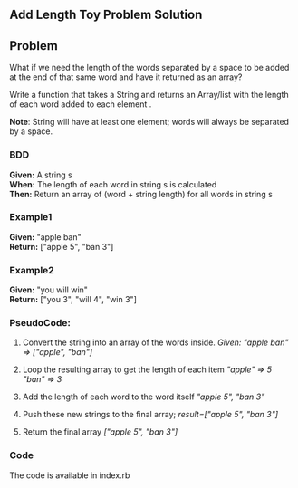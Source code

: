 ## Add Length Toy Problem Solution

## Problem

What if we need the length of the words separated by a space to be added at the end of that same word and have it returned as an array?

Write a function that takes a String and returns an Array/list with the length of each word added to each element .

**Note**: String will have at least one element; words will always be separated by a space.


### BDD
**Given:** A string s <br> 
**When:** The length of each word in string s is calculated<br>
**Then:** Return an array of (word + string length) for all words in string s <br>

### Example1
**Given:** "apple ban" <br>
**Return:** ["apple 5", "ban 3"]

### Example2
**Given:** "you will win" <br>
**Return:** ["you 3", "will 4", "win 3"]


### PseudoCode:
1. Convert the string into an array of the words inside.
*Given: "apple ban" => ["apple", "ban"]*

2. Loop the resulting array to get the length of each item 
*"apple" => 5*
*"ban" => 3*

3. Add the length of each word to the word itself
*"apple 5", "ban 3"*

4. Push these new strings to the final array;
*result=["apple 5", "ban 3"]* 

5. Return the final array
*["apple 5", "ban 3"]*

### Code
The code is available in index.rb




